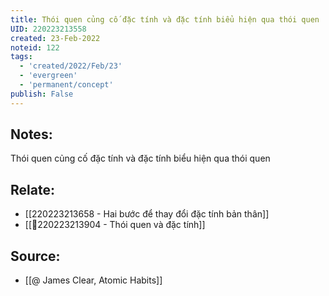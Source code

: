 ```yaml
---
title: Thói quen củng cố đặc tính và đặc tính biểu hiện qua thói quen
UID: 220223213558
created: 23-Feb-2022
noteid: 122
tags:
  - 'created/2022/Feb/23'
  - 'evergreen'
  - 'permanent/concept'
publish: False
---
```

## Notes:
Thói quen củng cố đặc tính và đặc tính biểu hiện qua thói quen

## Relate:
- [[220223213658 - Hai bước để thay đổi đặc tính bản thân]]
- [[💬220223213904 - Thói quen và đặc tính]]

## Source:
- [[@ James Clear, Atomic Habits]]




